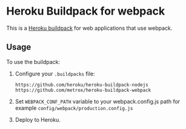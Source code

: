 # Heroku Buildpack for webpack

This is a [Heroku buildpack](http://devcenter.heroku.com/articles/buildpacks) for web applications that use webpack.

## Usage

To use the buildpack:

1. Configure your `.buildpacks` file:

   ```
   https://github.com/heroku/heroku-buildpack-nodejs
   https://github.com/metrox/heroku-buildpack-webpack
   ```

2. Set ```WEBPACK_CONF_PATH``` variable to your webpack.config.js path for example `config/webpack/production.config.js`

3. Deploy to Heroku.

